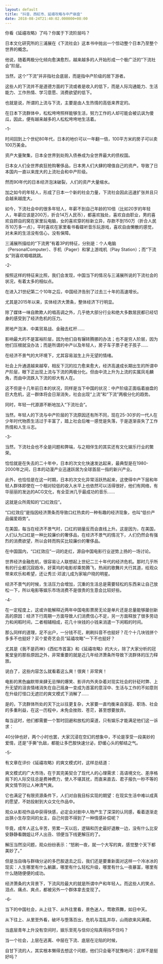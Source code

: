 ```yaml
---
layout: default
title: "抖音、西虹市、延禧攻略与中产崩盘"
date: 2018-08-24T21:40:02.000000+08:00
---
```


你看《延禧攻略》了吗？你属于下流阶层吗？

日本文化研究所的三浦展在《下流社会》这本书中抛出一个惊动整个日本乃至整个世界的概念。

他说，随着两极分化倾向愈演愈烈，越来越多的人开始形成一个极广泛的“下流社会”阶层。

当然，这个“下流”并非指社会底层，而是指中产阶级的居下游者。

这些人的下流并不是道德方面的下流或者是收入的低下，而是人际沟通能力、生活能力、工作热情、学习意愿、消费欲望的低下。

也就是说，所谓的上流与下流，主要是由人生热情的高低来界定的。

在日本下流群体中，松松垮垮照样能够生活，努力工作的人却可能会被讥讽为傻瓜，因此，便有越来越多的人松松垮垮地生活着。

-1-

时间回到上个世纪80年代，日本的地价可以一年翻一倍，100平方米的房子可以卖100万美金。

资产大量聚集，日本全世界到处购入债券成为全世界最大的债权国。

日本女人们全世界疯狂抢购奢侈品，日本男人们大肆的增值自己的资产。导致了日本国内一直以来庞大的上流社会和中产阶级。

然而90年代的日本经济泡沫破裂，人们的资产大量缩水。

加之如今的年轻人，形成了日本一个新的社会力量，下流社会因此迅速扩张并且只会越来越庞大。

如今，下流社会中的很多年轻人，年薪不到自己年龄的10倍（比如20岁的年轻人，年薪应该是200万，折合14万人民币），都喜欢独处，喜欢自由职业，男的喜欢自顾自的窝在家里玩电脑，女的喜欢穿的标新立异，存款不到150万（折合人民币10万多一点），平时喜欢在家里看书看碟听音乐玩游戏，喜欢自由懒散的感觉，对未来的生活没有信心，没有保障。

三浦展所描绘的“下流男”有着3P的特征，分别是：个人电脑（PersonalComputer）、手机（Pager）和掌上游戏机（Play Station）；而“下流女”则喜欢唱唱跳跳。

-2-

按照这样的特征来比照，我们会发现，中国当下的情况与三浦展所说的下流社会的状况，有着太多的相似点。

在进入21世纪第二个10年之后，中国经济告别了过去三十年的高速增长。

尤其是2015年以来，实体经济大萧条，整体经济下行明显。

除了媒体一味自欺欺人的唱高调之外，几乎绝大部分行业和绝大多数居民都已经切身的感受到了经济危机的压力。

房地产泡沫、中美贸易战、金融去杠杆……

影响最大的不是富裕阶层，因为他们自有辗转腾挪的办法；也不是穷人阶层，因为他们压根就没办法；而是所谓的中产以及年轻人，房子车子票子老子孩子……

在经济不景气的大环境下，尤其容易滋生上升无望的情绪。

社会上升通道越来越窄，相反下沉的拉力愈来愈大，经济高速成长期出生的所谓中产阶层，眼下正出现上流与下流的两极分化。但由中流上升为上流的实属凤毛麟角，而由中流跌入下流的却大有人在。

这不但是十几年前日本的状况，同样是当下中国的状况：中产阶级正面临着崩盘的巨大危机，这一群体将会日渐消失，社会出现“上流”和“下流”两极分化的趋势。

同时，年轻一代源源不断地加入“下流社会”。

当然，年轻人的下流与中产阶层的下流原因还有所不同，现在25-30岁的一代人在少年时代物质生活过于丰富了，踏上社会后唯一感觉是失落，于是逐渐丧失了工作热情和人生斗志。

-3-

当然，下流社会也不全是问题和弊端，与之相伴生的其实还有文化娱乐行业的繁荣。

恰恰就是在失去的二十年中，日本的次文化快速发达起来，最典型是在1980-2000年之间，日本的动漫产业迅速跃居为全球首屈一指的新兴产业。

此外，也恰恰是在这一时期，日本的次文化异常活跃热起来，这使得中产下层和年轻人群体即使在一个相对较低的收入水平上也依然可以活得很好，他们有网络，有华丽丽的发达的ACG文化，有全亚洲几乎最成功的音乐……

这就是众所周知的“口红效应”。

“口红效应”是指因经济萧条而导致口红热卖的一种有趣的经济现象，也叫“低价产品偏爱趋势”。

在美国，每当在经济不景气时，口红的销量反而会直线上升。这是因为，在美国，人们认为口红是一种比较廉价的奢侈品，在经济不景气的情况下，人们仍然会有强烈的消费欲望，所以会转而购买比较廉价的奢侈品。

在中国国内，“口红效应”一词的走红，源自中国电影行业逆势上扬的一场讨论。

世界经济金融危机，很容易让人联想起上世纪二三十年代的经济危机。那时几乎所有的行业都沉寂趋冷，好莱坞的电影却乘势腾飞，热闹的歌舞片大行其道，给观众带来欢乐和希望，还让秀兰·邓波儿成为家喻户晓的明星。

经济不景气的时候，生活压力会增加，沉重的生活总是需要轻松的东西来让自己放松一下，所以电影等娱乐市场消费不是很贵的生意会比较好些。

-4-

在一定程度上，这或许能解释近两年中国电影票房无论是单片还是总量能够屡创新高的原因：经济下行周期一方面导致人们消费信心不足，另一方面释放了很多劳动力和闲暇时间，二者相辅相成，花几十块钱的小钱来消遣一下闲暇的时间。

那么同样的道理，足不出户，一分钱不花，刷刷抖音不也挺好？花个十几块钱拼个多多不也挺好？买个爱奇艺会员“延禧攻略”一下不也挺好？

尤其是《我不是药神》《西虹市首富》和《延禧攻略》的大火，除了大家分析的冠冕堂皇的那些原因之外，非常重要的就是近几年经济萧条所导致下流群体的压力释放。

说白了，这些内容怎么就看着这么爽！很爽！非常爽！

电影的黑色幽默带来肆无忌惮的爆笑、影评内外夹杂着对现实社会的针砭时弊、上升无望的沮丧情绪消失在自己摇身一变成为首富的意淫中、生活与工作的不如意则在升级打怪口无遮拦的爽文模式下消解了……

是的，下流群体所处的天下比以往更复杂，大家要一直均衡来自家庭、职场、社会的多重利益，在这一历程中，未免会挫败、苍茫，甚至想要放弃。

每当这时，他们都需要一个暂时回避和放松的渠道，只有娱乐才能满足他们这一诉求：

40分钟也好，两个小时也罢，大家沉浸在空幻的想象中，不论是享受一段美妙的爱情，还是“手撕”仇敌，都能让多巴胺快速分泌，舒缓心头的郁结之气。

-5-

有文章在评价《延禧攻略》的爽文模式时，这样总结道：

爽文模式的广大市场，在于其完美契合了现代人的心理需求：高语境文化、差序格局下的人际交往总是费神费力，使人不堪其扰，而直来直去、君子报仇一秒不等的爽文情节则让人神清气爽。

它也满足了有限资源条件下，人们对自我目标实现的期望：在现实生活中难以成真的愿望，不妨投射到大众文化作品中。

观众从影视作品中获得快感，必定会对剧中人物产生了深深的认同感，看着逐渐走出狭小生存空间的女主，自己何尝不得到了一种情感补偿呢？

毕竟，成年人这么辛苦，劳累一天以后，逻辑和历史最好退散一边，没有什么比安安静静看魏姐让坏人出丑、领便当下线更解压的了。

解压当然没问题，观众纷纷表示：“怒刷一夜，就一个大写的爽，感觉整个天下都美妙了。”

但是当自嗨与群嗨分泌的多巴胺退去之后，我们还是要重新面对这样一个冷冰冰的现实：人生哪里有什么躺赢，哪里有什么轻松升级，哪里有什么一夜暴富，哪里有什么随随便便的成功。

经济萧条的大背景下，下流风险最大的就是所谓中产和年轻人。而这些人的笑点、泪点、痛点、爽点，都被另外一个群体拿去变现了。

-6-

当下的中国社会，从上往下、从外往里看，景色迷人，莺歌燕舞，如日中天。

从下往上、从里至外看，破坏与堕落百出，危机与混乱并存，山雨欲来风满楼。

当底层青年上升没有空间时，娱乐至死与信仰沦陷真得挡不住吗？

当一个社会，上层在逃离、中层在下流、底层在沦陷的时候，

自甘下流的人，其实根本懒得去想这个问题，他们只会毫不犹豫地问：这样不是挺好吗？

